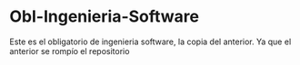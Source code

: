 # Obl-Ingenieria-Software
Este es el obligatorio de ingenieria software, la copia del anterior. Ya que el anterior se rompío el repositorio
